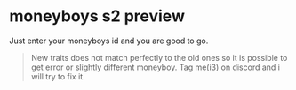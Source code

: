 # moneyboys s2 preview

Just enter your moneyboys id and you are good to go.

> New traits does not match perfectly to the old ones so it is possible to get error or slightly different moneyboy. Tag me(i3) on discord and i will try to fix it.
